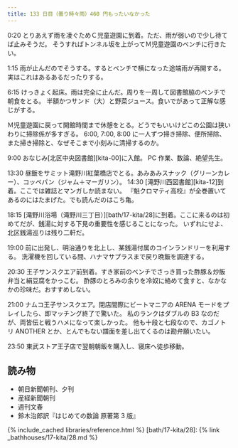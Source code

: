 ```yaml
---
title: 133 日目（曇り時々雨）460 円もったいなかった
---
```


0:20 とりあえず雨を凌ぐためＣ児童遊園に到着。ただ、雨が弱いので少し待てば止みそうだ。
そうすればトンネル坂を上がってＭ児童遊園のベンチに行きたい。

1:15 雨が止んだのでそうする。するとベンチで横になった途端雨が再開する。
実はこれはあるあるだったりする。

6:15 けっきょく起床。雨は完全に止んだ。周りを一周して図書館脇のベンチで朝食をとる。
半額かつサンド（大）と野菜ジュース。食いでがあって正解な感じがする。

Ｍ児童遊園に戻って開館時間まで休憩をとる。どうでもいいけどこの公園は狭いわりに掃除係が多すぎる。
6:00, 7:00, 8:00 に一人ずつ掃き掃除、便所掃除、また掃き掃除と、なぜそこまで小刻みに清掃するのか。

9:00 おなじみ[北区中央図書館][kita-00]に入館。
PC 作業、数論、絶望先生。

13:30 昼飯をサミット滝野川紅葉橋店でとる。あみあみスナック（グリーンカレー）、コッペパン（ジャム＋マーガリン）。
14:30 [滝野川西図書館][kita-12]到着。ここでは雑誌とマンガしか読まない。
『魁クロマティ高校』が全巻置いてあるのにはたまげた。でも読んだのはこち亀。

18:15 [滝野川浴場（滝野川三丁目）][bath/17-kita/28]に到着。ここに来るのは初めてだが、銭湯に対する下見の重要性を感じることになった。
いずれにせよ、北区銭湯巡りは残り二軒だ。

19:00 前に出発し、明治通りを北上し、某銭湯付属のコインランドリーを利用する。
洗濯機を回している間、ハナマサプラスまで戻り晩飯を調達する。

20:30 王子サンスクエア前到着。すき家前のベンチでさっき買った酢豚＆炒飯弁当と絹豆腐をかっこむ。
酢豚のとろみの余りを冷奴に絡めて食すと、なかなかの珍味だ。おすすめしない。

21:00 ナムコ王子サンスクエア。閉店間際にビートマニアの ARENA モードをプレイしたら、即マッチング終了で驚いた。
私のランクはダブルの B3 なのだが、両皆伝と戦うハメになって楽しかった。
他も十段と七段なので、カゴノトリ ANOTHER とか、とんでもない譜面を差し出てくるのは勘弁願いたい。

23:50 東武ストア王子店で翌朝朝飯を購入し、寝床へ徒歩移動。

## 読み物

* 朝日新聞朝刊、夕刊
* 産経新聞朝刊
* 週刊文春
* 鈴木治郎訳『はじめての数論 原著第 3 版』

{% include_cached libraries/reference.html %}
[bath/17-kita/28]: {% link _bathhouses/17-kita/28.md %}
